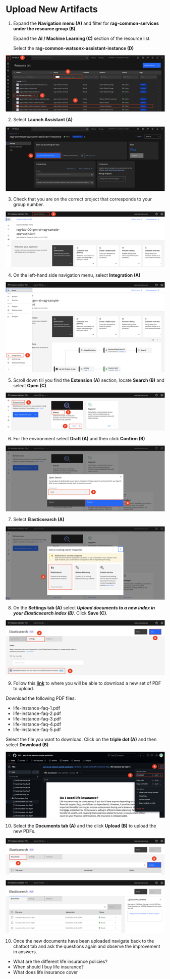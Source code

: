 # Upload New Artifacts

1. Expand the **Navigation menu (A)** and filter for **rag-common-services under the resource group (B)**. <br> 

    Expand the **AI / Machine Learning (C)** section of the resource list. <br> 

    Select the **rag-common-watsonx-assistant-instance (D)**

![alt text](../images/2.2.1-n-da.png)

2. Select **Launch Assistant (A)** 

![alt text](../images/2.2.2-n-da.png)

3. Check that you are on the correct project that corresponds to your group number. 

![alt text](../images/2.2.3-n-da.png)

4. On the left-hand side navigation menu, select **Integration (A)**

![alt text](../images/2.2.4-n-da.png)

5. Scroll down till you find the **Extension (A)** section, locate **Search (B)** and select **Open (C)**

![alt text](../images/2.2.5-n-da.png)

6. For the environment select **Draft (A)** and then click **Confirm (B)**

![alt text](../images/2.2.6-n-da.png)

7. Select **Elasticsearch (A)**

![alt text](../images/2.2.7-n-da.png)

8. On the **Settings tab (A)** select ***Upload documents to a new index in your Elasticsearch index (B)***. Click **Save (C)**.

![alt text](../images/2.2.8-n-da.png)

9. Follow this [**link**](https://github.com/IBM/gen-ai-rag-watsonx-sample-application/tree/main/artifacts/sample-data/life-insurance-faqs) to where you will be able to download a new set of PDF to upload. <br> 

Download the following PDF files: <br>

* life-instance-faq-1.pdf
* life-instance-faq-2.pdf
* life-instance-faq-3.pdf
* life-instance-faq-4.pdf
* life-instance-faq-5.pdf

Select the file you want to download. Click on the **triple dot (A)** and then select **Download (B)**

![alt text](../images/2.2.9-n-da.png)

10. Select the **Documents tab (A)** and the click **Upload (B)** to upload the new PDFs.  

![alt text](../images/2.2.10-1-n-da.png)

![alt text](../images/2.2.10-2-n-da.png)

10. Once the new documents have been uploaded navigate back to the chatbot tab and ask the questions again and observe the improvement in answers. 
* What are the different life insurance policies?
* When should I buy life insurance? 
* What does life insurance cover
